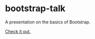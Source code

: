 bootstrap-talk
==============

A presentation on the basics of Bootstrap.

[Check it out.](http://julienmelissas.github.io/bootstrap-talk/)
